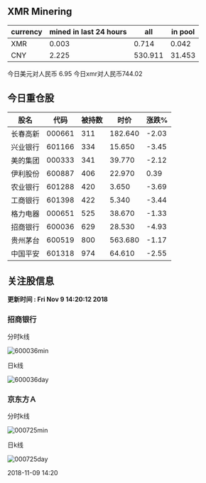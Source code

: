 ## XMR Minering

|currency|mined in last 24 hours|all|in pool|
|---|---|---|---|
|XMR|0.003|0.714|0.042|
|CNY|2.225|530.911|31.453|

今日美元对人民币 6.95	今日xmr对人民币744.02


## 今日重仓股 

|股名|代码|被持数|时价|涨跌%|
|---|---|---|---|---|
|长春高新|000661|311|182.640|-2.03|
|兴业银行|601166|334|15.650|-3.45|
|美的集团|000333|341|39.770|-2.12|
|伊利股份|600887|406|22.970|0.39|
|农业银行|601288|420|3.650|-3.69|
|工商银行|601398|422|5.340|-3.44|
|格力电器|000651|525|38.670|-1.33|
|招商银行|600036|629|28.530|-4.93|
|贵州茅台|600519|800|563.680|-1.17|
|中国平安|601318|974|64.610|-2.55|

## 关注股信息
**更新时间 : Fri Nov  9 14:20:12 2018**
### 招商银行 
分时k线

![600036min](http://image.sinajs.cn/newchart/min/n/sh600036.gif)

日k线

![600036day](http://image.sinajs.cn/newchart/daily/n/sh600036.gif)

### 京东方Ａ 
分时k线

![000725min](http://image.sinajs.cn/newchart/min/n/sz000725.gif)

日k线

![000725day](http://image.sinajs.cn/newchart/daily/n/sz000725.gif)

2018-11-09 14:20